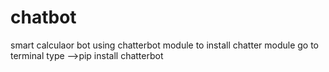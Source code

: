 # chatbot
smart calculaor bot using chatterbot module
to install chatter module
go to terminal type
-->pip install chatterbot
